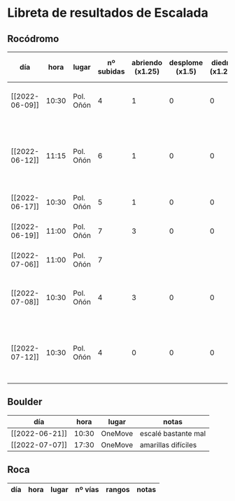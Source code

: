 # Libreta de resultados de Escalada

## Rocódromo
| día            | hora  | lugar     | nº subidas | abriendo (x1.25) | desplome (x1.5) | diedro (x1.25) | abriendo desplome (x2) | abriendo diedro (x1.5) | valor total | notas                                                                |
| -------------- | ----- | --------- | ---------- | ---------------- | --------------- | -------------- | ---------------------- | ---------------------- | ----------- | -------------------------------------------------------------------- |
| [[2022-06-09]] | 10:30 | Pol. Oñón | 4          | 1                | 0               | 0              | 0                      | 0                      | 4.25        | la primera vez que voy en 4 semanas                                  |
| [[2022-06-12]] | 11:15 | Pol. Oñón | 6          | 1                | 0               | 0              | 1                      | 0                      | 7.25        | trilogía completa, abrí el tercer desplome, estaba el hijo de Ángela |
| [[2022-06-17]] | 10:30 | Pol. Oñón | 5          | 1                | 0               | 0              | 3                      | 0                      | 8.25        | vino Guzmán                                                          |
| [[2022-06-19]] | 11:00 | Pol. Oñón | 7          | 3                | 0               | 0              | 2                      | 1                      | 10.25       | dió por culo el hijo de Ángela                                       |
| [[2022-07-06]] | 11:00 | Pol. Oñón | 7          |                  |                 |                |                        |                        |             |                                                                      |
| [[2022-07-08]] | 10:30 | Pol. Oñón | 4          | 3                | 0               | 0              | 1                      | 0                      | 5.75        | muchas agujetas del OneMove el día anterior                          |
| [[2022-07-12]] | 10:30 | Pol. Oñón | 4          | 0                | 0               | 0              | 3                      | 0                      | 7           | abrí rojas y verdes de 2º despl, y la vía rara de Marga              |
|                |       |           |            |                  |                 |                |                        |                        |             |                                                                      |

## Boulder
| día            | hora  | lugar   | notas               |
| -------------- | ----- | ------- | ------------------- |
| [[2022-06-21]] | 10:30 | OneMove | escalé bastante mal |
| [[2022-07-07]]       | 17:30 | OneMove        | amarillas difíciles                    |


## Roca
| día | hora | lugar | nº vías | rangos | notas | 
| --- | ---- | ----- | ------- | ------ | ----- |

